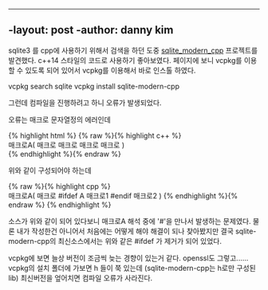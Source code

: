 ----
-layout: post
-author: danny kim
----

 sqlite3 를 cpp에 사용하기 위해서 검색을 하던 도중 [sqlite_modern_cpp](https://github.com/SqliteModernCpp/sqlite_modern_cpp) 프로젝트를 발견했다. c++14 스타일의 코드로 사용하기 좋아보였다. 페이지에 보니 vcpkg를 이용할 수 있도록 되어 있어서 vcpkg를 이용해서 바로 인스톨 하였다.
 
 vcpkg search sqlite
 vcpkg install sqlite-modern-cpp
 
 그런데 컴파일을 진행하려고 하니 오류가 발생되었다.
 
 오류는 매크로 문자열정의 에러인데
 
{% highlight html %}
{% raw %}{% highlight c++ %}    
 매크로A(
   매크로
   매크로
   매크로
   매크로
   )   
{% endhighlight %}{% endraw %}


 위와 같이 구성되어야 하는데
 
 {% raw %}{% highlight cpp %}    
 매크로A(
   매크로
 #ifdef A
   매크로1
 #endif
   매크로2
   )
{% endhighlight %}{% endraw %}
{% endhighlight %}
   
 소스가 위와 같이 되어 있다보니 매크로A 해석 중에 '#'을 만나서 발생하는 문제였다.
 물론 내가 작성한건 아니어서 처음에는 어떻게 해야 해결이 되나 찾아봤지만
 결국 sqlite-modern-cpp의 최신소스에서는 위와 같은 #ifdef 가 제거가 되어 있었다.
 
 vcpkg에 보면 늘상 버전이 조금씩 늦는 경향이 있는거 같다. openssl도 그렇고......
 vcpkg의 설치 폴더에 가보면 h 들이 쭉 있는데 (sqlite-modern-cpp는 h로만 구성된 lib)
 최신버전을 엎어치면 컴파일 오류가 사라진다.
